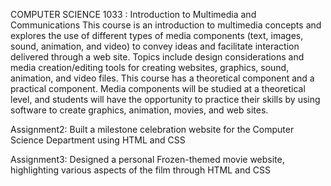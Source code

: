 COMPUTER SCIENCE 1033 : Introduction to Multimedia and Communications
This course is an introduction to multimedia concepts and explores the use of different types of media components (text, images, sound, animation, and video) to convey ideas and facilitate interaction delivered through a web site. Topics include design considerations and media creation/editing tools for creating websites, graphics, sound, animation, and video files. This course has a theoretical component and a practical component. Media components will be studied at a theoretical level, and students will have the opportunity to practice their skills by using software to create graphics, animation, movies, and web sites.  


Assignment2: Built a milestone celebration website for the Computer Science Department using HTML and CSS

Assignment3: Designed a personal Frozen-themed movie website, highlighting various aspects of the film through HTML and CSS

